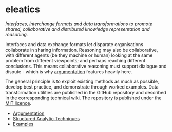 # eleatics

*Interfaces, interchange formats and data transformations to promote shared, collaborative and distributed knowledge representation and reasoning.*

Interfaces and data exchange formats let disparate organisations collaborate in sharing information. Reasoning may also be collaborative, with different agents (be they machine or human) looking at the same problem from different viewpoints; and perhaps reaching different conclusions. This means collaborative reasoning must support dialogue and dispute - which is why [argumentation](https://en.wikipedia.org/wiki/Argumentation_theory) features heavily here.

The general principle is to exploit existing methods as much as possible, develop best practice, and demonstrate through worked examples. Data transformation utilities are published in the GitHub repository and described in the corresponding technical [wiki](https://github.com/dstl/eleatics/wiki). The repository is published under the [MIT licence](https://github.com/dstl/eleatics/blob/master/LICENSE).

* [Argumentation](argumentation)
* [Structured Analytic Techniques](sat)
* [Examples](examples)
